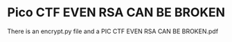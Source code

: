 # Pico CTF EVEN RSA CAN BE BROKEN

There is an encrypt.py file and a PIC CTF EVEN RSA CAN BE BROKEN.pdf
